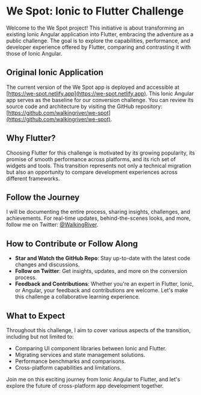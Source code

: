 # We Spot: Ionic to Flutter Challenge

Welcome to the We Spot project! This initiative is about transforming an existing Ionic Angular application into Flutter, embracing the adventure as a public challenge. The goal is to explore the capabilities, performance, and developer experience offered by Flutter, comparing and contrasting it with those of Ionic Angular.

## Original Ionic Application

The current version of the We Spot app is deployed and accessible at [https://we-spot.netlify.app](https://we-spot.netlify.app). This Ionic Angular app serves as the baseline for our conversion challenge. You can review its source code and architecture by visiting the GitHub repository: [https://github.com/walkingriver/we-spot](https://github.com/walkingriver/we-spot).

## Why Flutter?

Choosing Flutter for this challenge is motivated by its growing popularity, its promise of smooth performance across platforms, and its rich set of widgets and tools. This transition represents not only a technical migration but also an opportunity to compare development experiences across different frameworks.

## Follow the Journey

I will be documenting the entire process, sharing insights, challenges, and achievements. For real-time updates, behind-the-scenes looks, and more, follow me on Twitter: [@WalkingRiver](https://twitter.com/WalkingRiver).

## How to Contribute or Follow Along

- **Star and Watch the GitHub Repo**: Stay up-to-date with the latest code changes and discussions.
- **Follow on Twitter**: Get insights, updates, and more on the conversion process.
- **Feedback and Contributions**: Whether you're an expert in Flutter, Ionic, or Angular, your feedback and contributions are welcome. Let's make this challenge a collaborative learning experience.

## What to Expect

Throughout this challenge, I aim to cover various aspects of the transition, including but not limited to:

- Comparing UI component libraries between Ionic and Flutter.
- Migrating services and state management solutions.
- Performance benchmarks and comparisons.
- Cross-platform capabilities and limitations.

Join me on this exciting journey from Ionic Angular to Flutter, and let's explore the future of cross-platform app development together.
